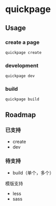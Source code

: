 # quickpage

## Usage

### create a page

```bash
quickpage create
```

### development

```bash
quickpage dev
```

### build

```bash
quickpage build
```

## Roadmap

### 已支持

- create
- dev

### 待支持

- build（单个，多个）

模版支持

- less
- sass
